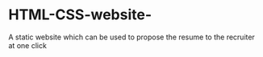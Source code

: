 # HTML-CSS-website-
A static website which can be used to propose the resume to the recruiter at one click 
